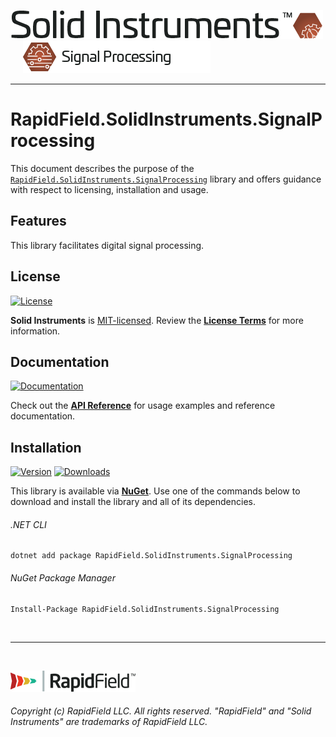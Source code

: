 <!--
Copyright (c) RapidField LLC. Licensed under the MIT License. See LICENSE.txt in the project root for license information.
-->

[![Solid Instruments](../../SolidInstruments.Logo.Color.Transparent.500w.png)](../../README.md)
<br />&nbsp;&nbsp;&nbsp;&nbsp;
![Signal Processing](../../doc/images/Label.SignalProcessing.300w.png)
- - -

# RapidField.SolidInstruments.SignalProcessing

This document describes the purpose of the [`RapidField.SolidInstruments.SignalProcessing`]() library and offers guidance with respect to licensing, installation and usage.

## Features

This library facilitates digital signal processing.

## License

[![License](https://img.shields.io/github/license/rapidfield/solid-instruments?style=flat&color=lightseagreen&label=license&logo=open-access&logoColor=lightgrey)](../../LICENSE.txt)

**Solid Instruments** is [MIT-licensed](https://en.wikipedia.org/wiki/MIT_License). Review the [**License Terms**](../../LICENSE.txt) for more information.

## Documentation

[![Documentation](https://img.shields.io/badge/documentation-website-tan?style=flat&logo=buffer&logoColor=lightgrey)](https://www.solidinstruments.com/api/RapidField.SolidInstruments.SignalProcessing.html)

Check out the [**API Reference**](https://www.solidinstruments.com/api/RapidField.SolidInstruments.SignalProcessing.html) for usage examples and reference documentation.

## Installation

[![Version](https://img.shields.io/nuget/vpre/RapidField.SolidInstruments.SignalProcessing?style=flat&color=blue&label=version&logo=nuget&logoColor=lightgrey)](https://www.nuget.org/packages/RapidField.SolidInstruments.SignalProcessing)
[![Downloads](https://img.shields.io/nuget/dt/RapidField.SolidInstruments.SignalProcessing?style=flat&color=blue&logo=nuget&logoColor=lightgrey)](https://www.nuget.org/packages/RapidField.SolidInstruments.SignalProcessing)

This library is available via [**NuGet**](https://docs.microsoft.com/en-us/nuget/quickstart/install-and-use-a-package-in-visual-studio). Use one of the commands below to download and install the library and all of its dependencies.

###### .NET CLI

```shell
dotnet add package RapidField.SolidInstruments.SignalProcessing
```

###### NuGet Package Manager

```shell
Install-Package RapidField.SolidInstruments.SignalProcessing
```

<br />

- - -

<br />

[![RapidField](../../RapidField.Logo.Color.Black.Transparent.200w.png)](https://www.rapidfield.com)

###### Copyright (c) RapidField LLC. All rights reserved. "RapidField" and "Solid Instruments" are trademarks of RapidField LLC.